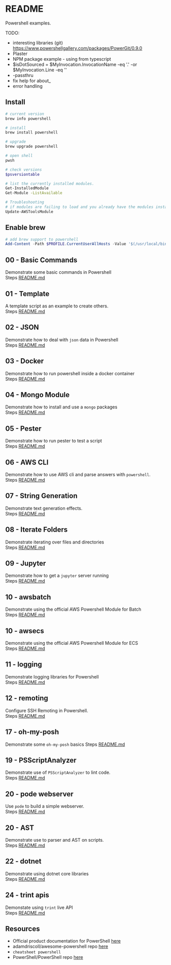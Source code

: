 # README

Powershell examples.

TODO:

* interesting libraries (git) https://www.powershellgallery.com/packages/PowerGit/0.9.0
* Plaster
* NPM package example - using from typescript
* $isDotSourced = $MyInvocation.InvocationName -eq '.' -or $MyInvocation.Line -eq ''
* -passthru
* fix help for about_
* error handling


## Install

```sh
# current version
brew info powershell 

# install
brew install powershell

# upgrade
brew upgrade powershell
```

```sh
# open shell
pwsh

# check versions
$psversiontable

# list the currently installed modules.
Get-InstalledModule
Get-Module -ListAvailable   

# Troubleshooting
# if modules are failing to load and you already have the modules installed try upgrading them.
Update-AWSToolsModule  
```

## Enable brew

```ps1
# add brew support to powershell
Add-Content -Path $PROFILE.CurrentUserAllHosts -Value '$(/usr/local/bin/brew shellenv) | Invoke-Expression'
```

## 00 - Basic Commands

Demonstrate some basic commands in Powershell  
Steps [README.md](./00_basic_commands/README.md)  

## 01 - Template

A template script as an example to create others.  
Steps [README.md](./01_template_script/README.md)  

## 02 - JSON

Demonstrate how to deal with `json` data in Powershell  
Steps [README.md](./02_json/README.md)  

## 03 - Docker

Demonstrate how to run powershell inside a docker container  
Steps [README.md](./03_docker/README.md)  

## 04 - Mongo Module

Demonstrate how to install and use a `mongo` packages  
Steps [README.md](./04_mongo_module/README.md)  

## 05 - Pester

Demonstrate how to run pester to test a script  
Steps [README.md](./05_pester/README.md)  

## 06 - AWS CLI

Demonstrate how to use AWS cli and parse answers with `powershell`.  
Steps [README.md](./06_awscli/README.md)  

## 07 - String Generation

Demonstrate text generation effects.  
Steps [README.md](./07_string_generation/README.md)  

## 08 - Iterate Folders

Demonstrate iterating over files and directories  
Steps [README.md](./08_iterate_folders/README.md)  

## 09 - Jupyter

Demonstrate how to get a `jupyter` server running  
Steps [README.md](./09_jupyter/README.md)  

## 10 - awsbatch

Demonstrate using the official AWS Powershell Module for Batch  
Steps [README.md](./10_awsbatch/README.md)  

## 10 - awsecs

Demonstrate using the official AWS Powershell Module for ECS  
Steps [README.md](./10_awsecs/README.md)  

## 11 - logging

Demonstrate logging libraries for Powershell  
Steps [README.md](./11_logging/README.md)  

## 12 - remoting

Configure SSH Remoting in Powershell.  
Steps [README.md](./12_remoting/README.md)  

## 17 - oh-my-posh

Demonstrate some `oh-my-posh` basics
Steps [README.md](./17_ohmyposh/README.md)  

## 19 - PSScriptAnalyzer

Demonstrate use of `PSScriptAnalyzer` to lint code.  
Steps [README.md](./19_scriptanalyser/README.md)  

## 20 - pode webserver

Use `pode` to build a simple webserver.  
Steps [README.md](./20_pode/README.md)  

## 20 - AST

Demonstrate use to parser and AST on scripts.  
Steps [README.md](./21_ast/README.md)  

## 22 - dotnet

Demonstrate using dotnet core libraries  
Steps [README.md](./22_dotnet/README.md)  

## 24 - trint apis

Demonstate using `trint` live API  
Steps [README.md](./24_trint_apis/README.md)  

## Resources

* Official product documentation for PowerShell [here](https://docs.microsoft.com/en-us/powershell/)
* adamdriscoll/awesome-powershell repo [here](https://github.com/adamdriscoll/awesome-powershell)
* `cheatsheet powershell`
* PowerShell/PowerShell repo [here](https://github.com/PowerShell/PowerShell)

